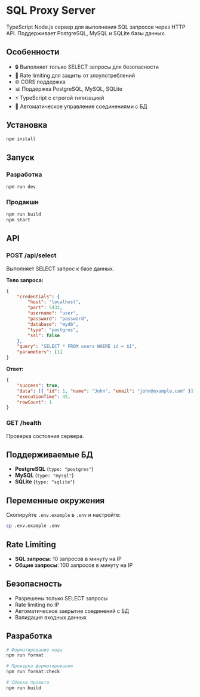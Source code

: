 # SQL Proxy Server

TypeScript Node.js сервер для выполнения SQL запросов через HTTP API. Поддерживает PostgreSQL, MySQL и SQLite базы данных.

## Особенности

- 🔒 Выполняет только SELECT запросы для безопасности
- 🚦 Rate limiting для защиты от злоупотреблений
- 🌐 CORS поддержка
- 📊 Поддержка PostgreSQL, MySQL, SQLite
- ⚡ TypeScript с строгой типизацией
- 🔄 Автоматическое управление соединениями с БД

## Установка

```bash
npm install
```

## Запуск

### Разработка

```bash
npm run dev
```

### Продакшн

```bash
npm run build
npm start
```

## API

### POST /api/select

Выполняет SELECT запрос к базе данных.

**Тело запроса:**

```json
{
	"credentials": {
		"host": "localhost",
		"port": 5432,
		"username": "user",
		"password": "password",
		"database": "mydb",
		"type": "postgres",
		"ssl": false
	},
	"query": "SELECT * FROM users WHERE id = $1",
	"parameters": [1]
}
```

**Ответ:**

```json
{
	"success": true,
	"data": [{ "id": 1, "name": "John", "email": "john@example.com" }],
	"executionTime": 45,
	"rowCount": 1
}
```

### GET /health

Проверка состояния сервера.

## Поддерживаемые БД

- **PostgreSQL** (`type: "postgres"`)
- **MySQL** (`type: "mysql"`)
- **SQLite** (`type: "sqlite"`)

## Переменные окружения

Скопируйте `.env.example` в `.env` и настройте:

```bash
cp .env.example .env
```

## Rate Limiting

- **SQL запросы**: 10 запросов в минуту на IP
- **Общие запросы**: 100 запросов в минуту на IP

## Безопасность

- Разрешены только SELECT запросы
- Rate limiting по IP
- Автоматическое закрытие соединений с БД
- Валидация входных данных

## Разработка

```bash
# Форматирование кода
npm run format

# Проверка форматирования
npm run format:check

# Сборка проекта
npm run build
```
